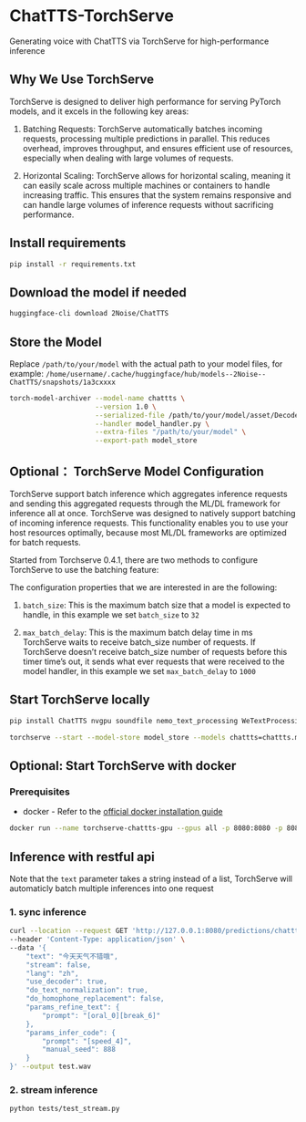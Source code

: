 # ChatTTS-TorchServe

Generating voice with ChatTTS via TorchServe for high-performance inference

## Why We Use TorchServe

TorchServe is designed to deliver high performance for serving PyTorch models, and it excels in the following key areas:

1. Batching Requests: TorchServe automatically batches incoming requests, processing multiple predictions in parallel. This reduces overhead, improves throughput, and ensures efficient use of resources, especially when dealing with large volumes of requests.

2. Horizontal Scaling: TorchServe allows for horizontal scaling, meaning it can easily scale across multiple machines or containers to handle increasing traffic. This ensures that the system remains responsive and can handle large volumes of inference requests without sacrificing performance.

## Install requirements

``` bash
pip install -r requirements.txt
```

## Download the model if needed

``` bash
huggingface-cli download 2Noise/ChatTTS
```

## Store the Model

Replace `/path/to/your/model` with the actual path to your model files, for example: `/home/username/.cache/huggingface/hub/models--2Noise--ChatTTS/snapshots/1a3cxxxx`

``` bash
torch-model-archiver --model-name chattts \
                     --version 1.0 \
                     --serialized-file /path/to/your/model/asset/Decoder.pt \
                     --handler model_handler.py \
                     --extra-files "/path/to/your/model" \
                     --export-path model_store
```

## Optional： TorchServe Model Configuration

TorchServe support batch inference which aggregates inference requests and sending this aggregated requests through the ML/DL framework for inference all at once. TorchServe was designed to natively support batching of incoming inference requests. This functionality enables you to use your host resources optimally, because most ML/DL frameworks are optimized for batch requests.

Started from Torchserve 0.4.1, there are two methods to configure TorchServe to use the batching feature:

The configuration properties that we are interested in are the following:

1. `batch_size`: This is the maximum batch size that a model is expected to handle, in this example we set `batch_size` to `32`

2. `max_batch_delay`: This is the maximum batch delay time in ms TorchServe waits to receive batch_size number of requests. If TorchServe doesn’t receive batch_size number of requests before this timer time’s out, it sends what ever requests that were received to the model handler, in this example we set `max_batch_delay` to `1000`

## Start TorchServe locally

``` bash
pip install ChatTTS nvgpu soundfile nemo_text_processing WeTextProcessing

torchserve --start --model-store model_store --models chattts=chattts.mar  --ts-config config.properties
```

## Optional: Start TorchServe with docker

### Prerequisites

* docker - Refer to the [official docker installation guide](https://docs.docker.com/install/)

```bash
docker run --name torchserve-chattts-gpu --gpus all -p 8080:8080 -p 8081:8081 carnie/chattts-torchserve
```

## Inference with restful api

Note that the `text` parameter takes a string instead of a list, TorchServe will automaticly batch multiple inferences into one request


### 1. sync inference

``` bash
curl --location --request GET 'http://127.0.0.1:8080/predictions/chattts' \
--header 'Content-Type: application/json' \
--data '{
    "text": "今天天气不错哦",
    "stream": false,
    "lang": "zh",
    "use_decoder": true,
    "do_text_normalization": true,
    "do_homophone_replacement": false,
    "params_refine_text": {
        "prompt": "[oral_0][break_6]"
    },
    "params_infer_code": {
        "prompt": "[speed_4]",
        "manual_seed": 888
    }
}' --output test.wav
```

### 2. stream inference

``` bash
python tests/test_stream.py
```